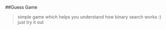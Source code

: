 ##Guess Game
> simple game which helps you understand how binary search works :)
> just try it out 

